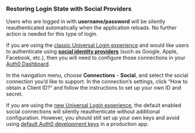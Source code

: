 ### Restoring Login State with Social Providers

Users who are logged in with **username/password** will be silently reauthenticated automatically when the application reloads. No further action is needed for this type of login.

If you are using the <a href="https://auth0.com/docs/universal-login/classic" target="_blank">classic Universal Login experience</a> and would like users to authenticate using **<a href="https://auth0.com/docs/connections#social" target="_blank">social identity providers</a>** (such as Google, Apple, Facebook, etc.), then you will need to configure those connections in your <a href="https://manage.auth0.com/dashboard" target="_blank">Auth0 Dashboard</a>.

In the navigation menu, choose **Connections** - **Social**, and select the social connection you’d like to support. In the connection’s settings, click “How to obtain a Client ID?“  and follow the instructions to set up your own ID and secret.

If you are using the <a href="https://auth0.com/docs/universal-login/new" target="_blank">new Universal Login experience</a>, the default enabled social connections will silently reauthenticate without additional configuration. However, you should still set up your own keys and avoid using <a href="https://auth0.com/docs/connections/social/devkeys#limitations-of-developer-keys" target="_blank">default Auth0 development keys</a> in a production app.